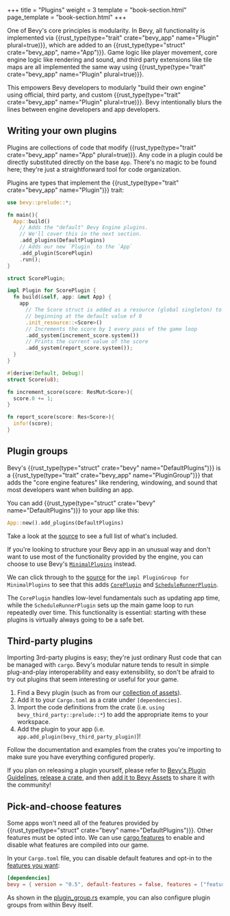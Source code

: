 +++
title = "Plugins"
weight = 3
template = "book-section.html"
page_template = "book-section.html"
+++

One of Bevy's core principles is modularity. In Bevy, all functionality is implemented via {{rust_type(type="trait" crate="bevy_app" name="Plugin" plural=true)}}, which are added to an {{rust_type(type="struct" crate="bevy_app", name="App")}}. Game logic like player movement, core engine logic like rendering and sound, and third party extensions like tile maps are all implemented the same way using {{rust_type(type="trait" crate="bevy_app" name="Plugin" plural=true)}}.

This empowers Bevy developers to modularly "build their own engine" using official, third party, and custom {{rust_type(type="trait" crate="bevy_app" name="Plugin" plural=true)}}. Bevy intentionally blurs the lines between engine developers and app developers.

## Writing your own plugins

Plugins are collections of code that modify {{rust_type(type="trait" crate="bevy_app" name="App" plural=true)}}.
Any code in a plugin could be directly substituted directly on the base `App`.
There's no magic to be found here; they're just a straightforward tool for code organization.

Plugins are types that implement the {{rust_type(type="trait" crate="bevy_app" name="Plugin")}} trait:

```rust
use bevy::prelude::*;

fn main(){
  App::build()
    // Adds the "default" Bevy Engine plugins.
    // We'll cover this in the next section.
    .add_plugins(DefaultPlugins)
    // Adds our new `Plugin` to the `App`
    .add_plugin(ScorePlugin)
    .run();
}

struct ScorePlugin;

impl Plugin for ScorePlugin {
  fn build(&self, app: &mut App) {
    app
      // The Score struct is added as a resource (global singleton) to the world, 
      // beginning at the default value of 0
      .init_resource::<Score>()
      // Increments the score by 1 every pass of the game loop
      .add_system(increment_score.system())
      // Prints the current value of the score
      .add_system(report_score.system());
  }
}

#[derive(Default, Debug)]
struct Score(u8);

fn increment_score(score: ResMut<Score>){
  score.0 += 1;
}

fn report_score(score: Res<Score>){
  info!(score);
}
```

## Plugin groups

Bevy's {{rust_type(type="struct" crate="bevy" name="DefaultPlugins")}} is a {{rust_type(type="trait" crate="bevy_app" name="PluginGroup")}} that adds the "core engine features" like rendering, windowing, and sound that most developers want when building an app.

You can add {{rust_type(type="struct" crate="bevy" name="DefaultPlugins")}} to your app like this:

```rust
App::new().add_plugins(DefaultPlugins)
```

Take a look at the [source](https://github.com/bevyengine/bevy/blob/latest/crates/bevy_internal/src/default_plugins.rs) to see a full list of what's included.

If you're looking to structure your Bevy app in an unusual way and don't want to use most of the functionality provided by the engine, you can choose to use  Bevy's [`MinimalPlugins`](https://docs.rs/bevy/latest/bevy/struct.MinimalPlugins.html) instead.

We can click through to the [source]((https://github.com/bevyengine/bevy/blob/latest/crates/bevy_internal/src/default_plugins.rs)) for the `impl PluginGroup for MinimalPlugins` to see that this adds [`CorePlugin`](https://docs.rs/bevy/latest/bevy/core/struct.CorePlugin.html) and [`ScheduleRunnerPlugin`](https://docs.rs/bevy/latest/bevy/app/struct.ScheduleRunnerPlugin.html).

The `CorePlugin` handles low-level fundamentals such as updating app time, while the `ScheduleRunnerPlugin` sets up the main game loop to run repeatedly over time.
This functionality is essential: starting with these plugins is virtually always going to be a safe bet.

## Third-party plugins

Importing 3rd-party plugins is easy; they're just ordinary Rust code that can be managed with `cargo`.
Bevy's modular nature tends to result in simple plug-and-play interoperability and easy extensibility, so don't be afraid to try out plugins that seem interesting or useful for your game.

1. Find a Bevy plugin (such as from our [collection of assets](https://bevyengine.org/assets/)).
2. Add it to your `Cargo.toml` as a crate under `[dependencies]`.
3. Import the code definitions from the crate (i.e. `using bevy_third_party::prelude::*`) to add the appropriate items to your workspace.
4. Add the plugin to your app (i.e. `app.add_plugin(bevy_third_party_plugin)`)!

Follow the documentation and examples from the crates you're importing to make sure you have everything configured properly.

If you plan on releasing a plugin yourself, please refer to [Bevy's Plugin Guidelines](https://github.com/bevyengine/bevy/blob/main/docs/plugins_guidelines.md), [release a crate](https://doc.rust-lang.org/cargo/reference/publishing.html), and then [add it to Bevy Assets](https://github.com/bevyengine/bevy-assets/) to share it with the community!

## Pick-and-choose features

Some apps won't need all of the features provided by {{rust_type(type="struct" crate="bevy" name="DefaultPlugins")}}. Other features must be opted into. We can use [cargo features](https://doc.rust-lang.org/cargo/reference/features.html) to enable and disable what features are compiled into our game.

In your `Cargo.toml` file, you can disable default features and opt-in to the [features you want](https://github.com/bevyengine/bevy/blob/main/docs/cargo_features.md):

```toml
[dependencies]
bevy = { version = "0.5", default-features = false, features = ["feature_name"] }
```

As shown in the [plugin_group.rs](https://github.com/bevyengine/bevy/blob/latest/examples/app/plugin_group.rs) example, you can also configure plugin groups from within Bevy itself.
